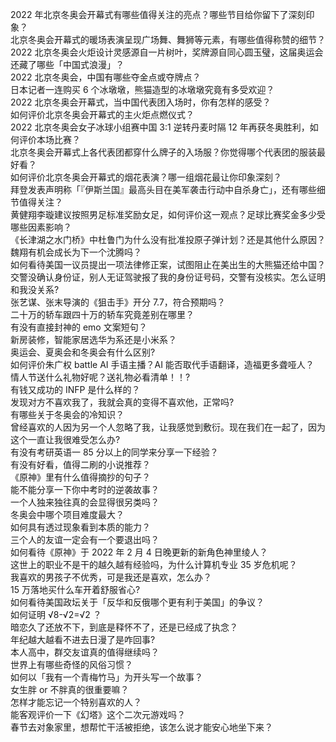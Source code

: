 2022 年北京冬奥会开幕式有哪些值得关注的亮点？哪些节目给你留下了深刻印象？  
北京冬奥会开幕式的暖场表演呈现广场舞、舞狮等元素，有哪些值得称赞的细节？  
2022 北京冬奥会火炬设计灵感源自一片树叶，奖牌源自同心圆玉璧，这届奥运会还藏了哪些「中国式浪漫」？  
2022 北京冬奥会，中国有哪些夺金点或夺牌点？  
日本记者一连购买 6 个冰墩墩，熊猫造型的冰墩墩究竟有多受欢迎？  
2022 北京冬奥会开幕式，当中国代表团入场时，你有怎样的感受？  
如何评价北京冬奥会开幕式的主火炬点燃仪式？  
2022 北京冬奥会女子冰球小组赛中国 3:1 逆转丹麦时隔 12 年再获冬奥胜利，如何评价本场比赛？  
北京冬奥会开幕式上各代表团都穿什么牌子的入场服？你觉得哪个代表团的服装最好看？  
如何评价北京冬奥会开幕式的烟花表演？哪一组烟花最让你印象深刻？  
拜登发表声明称「『伊斯兰国』最高头目在美军袭击行动中自杀身亡」，还有哪些细节值得关注？  
黄健翔李璇建议按照男足标准奖励女足，如何评价这一观点？足球比赛奖金多少受哪些因素影响？  
《长津湖之水门桥》中杜鲁门为什么没有批准投原子弹计划？还是其他什么原因？  
魏翔有机会成长为下一个沈腾吗？  
如何看待美国一议员提出一项法律修正案，试图阻止在美出生的大熊猫还给中国？  
交警没确认身份证，别人无证驾驶报了我的身份证号码，交警有没核实。怎么证明和我没关系?  
张艺谋、张末导演的《狙击手》开分 7.7，符合预期吗？  
二十万的轿车跟四十万的轿车究竟差别在哪里？  
有没有直接封神的 emo 文案短句？  
新房装修，智能家居选华为系还是小米系？  
奥运会、夏奥会和冬奥会有什么区别?  
如何评价朱广权 battle AI 手语主播？AI 能否取代手语翻译，造福更多聋哑人？  
情人节送什么礼物好呢？送礼物必看清单！！?  
有钱又成功的 INFP 是什么样的？  
发现对方不喜欢我了，我就会真的变得不喜欢他，正常吗?  
有哪些关于冬奥会的冷知识？  
曾经喜欢的人因为另一个人忽略了我，让我感觉到敷衍。现在我们在一起了，因为这个一直让我很难受怎么办?  
有没有考研英语一 85 分以上的同学来分享一下经验？  
有没有好看，值得二刷的小说推荐？  
《原神》里有什么值得摘抄的句子？  
能不能分享一下你中考时的逆袭故事？  
一个人独来独往真的会显得很另类吗？  
冬奥会中哪个项目难度最大？  
如何具有透过现象看到本质的能力？  
三个人的友谊一定会有一个要退出吗？  
如何看待《原神》于 2022 年 2 月 4 日晚更新的新角色神里绫人？  
这世上的职业不是干的越久越有经验吗，为什么计算机专业 35 岁危机呢？  
我喜欢的男孩子不优秀，可是我还是喜欢，怎么办？  
15 万落地买什么车开着舒服省心?  
如何看待美国政坛关于「反华和反俄哪个更有利于美国」的争议？  
如何证明 √8-√2=√2 ？  
暗恋久了还放不下，到底是释怀不了，还是已经成了执念？  
年纪越大越看不进去日漫了是咋回事?  
本人高中，群交友谊真的值得继续吗？  
世界上有哪些奇怪的风俗习惯？  
如何以「我有一个青梅竹马」为开头写一个故事？  
女生胖 or 不胖真的很重要嘛？  
怎样才能忘记一个特别喜欢的人？  
能客观评价一下《幻塔》这个二次元游戏吗？  
春节去对象家里，想帮忙干活被拒绝，该怎么说才能安心地坐下来？  
